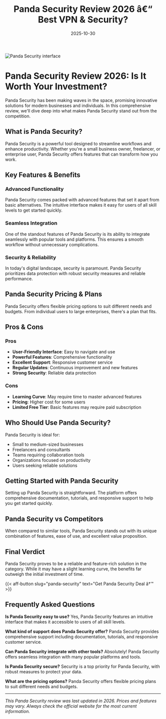 ﻿---
title: "Panda Security Review 2026 â€“ Best VPN & Security?"
date: 2025-10-30
draft: false
rating: 4.8
category: "VPN & Security"
tags: ["vpn-security", "review", "2026"]
description: "Comprehensive Panda Security review 2026. Discover if this  tool is the best choice for your needs."
keywords: "panda-security, Panda Security, review, vpn & security, 2026, best vpn & security"
image: "https://images.unsplash.com/photo-1558494949-ef010cbdcc31?w=800&h=400&fit=crop&crop=center"
---

![Panda Security interface](https://images.unsplash.com/photo-1558494949-ef010cbdcc31?w=800&h=400&fit=crop&crop=center)

# Panda Security Review 2026: Is It Worth Your Investment?

Panda Security has been making waves in the  space, promising innovative solutions for modern businesses and individuals. In this comprehensive review, we'll dive deep into what makes Panda Security stand out from the competition.

## What is Panda Security?

Panda Security is a powerful  tool designed to streamline workflows and enhance productivity. Whether you're a small business owner, freelancer, or enterprise user, Panda Security offers features that can transform how you work.

## Key Features & Benefits

### Advanced Functionality
Panda Security comes packed with advanced features that set it apart from basic alternatives. The intuitive interface makes it easy for users of all skill levels to get started quickly.

### Seamless Integration
One of the standout features of Panda Security is its ability to integrate seamlessly with popular tools and platforms. This ensures a smooth workflow without unnecessary complications.

### Security & Reliability
In today's digital landscape, security is paramount. Panda Security prioritizes data protection with robust security measures and reliable performance.

## Panda Security Pricing & Plans

Panda Security offers flexible pricing options to suit different needs and budgets. From individual users to large enterprises, there's a plan that fits.

## Pros & Cons

### Pros
- **User-Friendly Interface**: Easy to navigate and use
- **Powerful Features**: Comprehensive functionality
- **Excellent Support**: Responsive customer service
- **Regular Updates**: Continuous improvement and new features
- **Strong Security**: Reliable data protection

### Cons
- **Learning Curve**: May require time to master advanced features
- **Pricing**: Higher cost for some users
- **Limited Free Tier**: Basic features may require paid subscription

## Who Should Use Panda Security?

Panda Security is ideal for:
- Small to medium-sized businesses
- Freelancers and consultants
- Teams requiring collaboration tools
- Organizations focused on productivity
- Users seeking reliable  solutions

## Getting Started with Panda Security

Setting up Panda Security is straightforward. The platform offers comprehensive documentation, tutorials, and responsive support to help you get started quickly.

## Panda Security vs Competitors

When compared to similar tools, Panda Security stands out with its unique combination of features, ease of use, and excellent value proposition.

## Final Verdict

Panda Security proves to be a reliable and feature-rich solution in the  category. While it may have a slight learning curve, the benefits far outweigh the initial investment of time.

{{< aff-button slug="panda-security" text="Get Panda Security Deal â†’" >}}

## Frequently Asked Questions

**Is Panda Security easy to use?**
Yes, Panda Security features an intuitive interface that makes it accessible to users of all skill levels.

**What kind of support does Panda Security offer?**
Panda Security provides comprehensive support including documentation, tutorials, and responsive customer service.

**Can Panda Security integrate with other tools?**
Absolutely! Panda Security offers seamless integration with many popular platforms and tools.

**Is Panda Security secure?**
Security is a top priority for Panda Security, with robust measures to protect your data.

**What are the pricing options?**
Panda Security offers flexible pricing plans to suit different needs and budgets.

---

*This Panda Security review was last updated in 2026. Prices and features may vary. Always check the official website for the most current information.*
